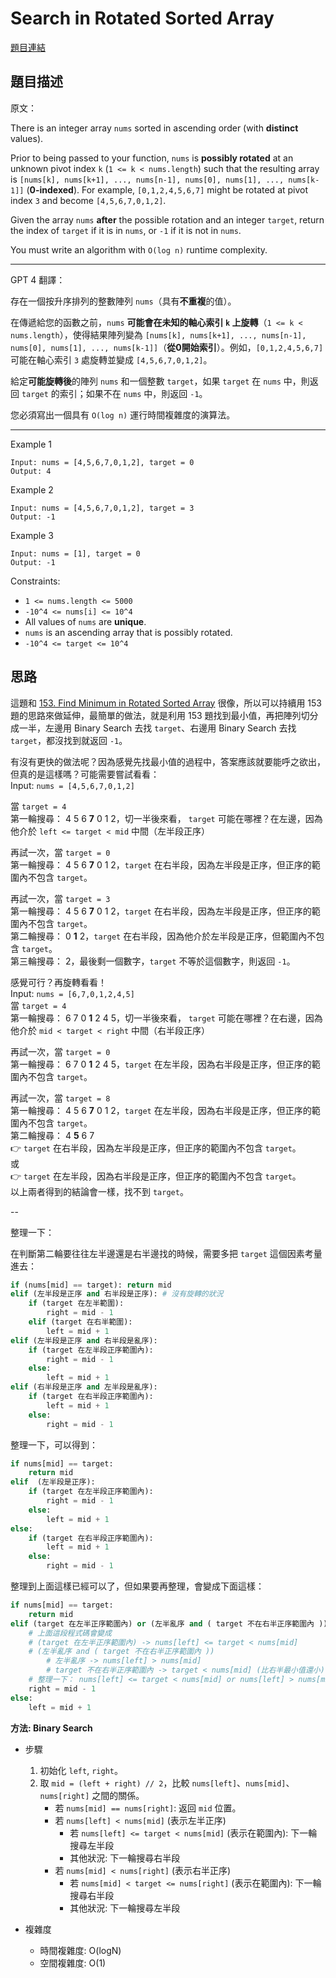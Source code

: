 # Search in Rotated Sorted Array
[題目連結](https://leetcode.com/problems/search-in-rotated-sorted-array/)

## 題目描述
原文：

There is an integer array `nums` sorted in ascending order (with **distinct** values).

Prior to being passed to your function, `nums` is **possibly rotated** at an unknown pivot index `k` (`1 <= k < nums.length`) such that the resulting array is `[nums[k], nums[k+1], ..., nums[n-1], nums[0], nums[1], ..., nums[k-1]]` (**0-indexed**). For example, `[0,1,2,4,5,6,7]` might be rotated at pivot index `3` and become `[4,5,6,7,0,1,2]`.

Given the array `nums` **after** the possible rotation and an integer `target`, return the index of `target` if it is in `nums`, or `-1` if it is not in `nums`.

You must write an algorithm with `O(log n)` runtime complexity.

----

GPT 4 翻譯：

存在一個按升序排列的整數陣列 `nums`（具有**不重複**的值）。

在傳遞給您的函數之前，`nums` **可能會在未知的軸心索引 `k` 上旋轉**（`1 <= k < nums.length`），使得結果陣列變為 `[nums[k], nums[k+1], ..., nums[n-1], nums[0], nums[1], ..., nums[k-1]]`（**從0開始索引**）。例如，`[0,1,2,4,5,6,7]` 可能在軸心索引 `3` 處旋轉並變成 `[4,5,6,7,0,1,2]`。

給定**可能旋轉後**的陣列 `nums` 和一個整數 `target`，如果 `target` 在 `nums` 中，則返回 `target` 的索引；如果不在 `nums` 中，則返回 `-1`。

您必須寫出一個具有 `O(log n)` 運行時間複雜度的演算法。

----

Example 1

```
Input: nums = [4,5,6,7,0,1,2], target = 0
Output: 4
```

Example 2
```
Input: nums = [4,5,6,7,0,1,2], target = 3
Output: -1
```

Example 3

```
Input: nums = [1], target = 0
Output: -1
```

Constraints:

* `1 <= nums.length <= 5000`
* `-10^4 <= nums[i] <= 10^4`
* All values of `nums` are **unique**.
* `nums` is an ascending array that is possibly rotated.
* `-10^4 <= target <= 10^4`


## 思路

這題和 [153. Find Minimum in Rotated Sorted Array](../153.%20Find%20Minimum%20in%20Rotated%20Sorted%20Array/) 很像，所以可以持續用 153 題的思路來做延伸，最簡單的做法，就是利用 153 題找到最小值，再把陣列切分成一半，左邊用 Binary Search 去找 `target`、右邊用 Binary Search 去找 `target`，都沒找到就返回 `-1`。

有沒有更快的做法呢？因為感覺先找最小值的過程中，答案應該就要能呼之欲出，但真的是這樣嗎？可能需要嘗試看看：  
Input: `nums = [4,5,6,7,0,1,2]`  

當 `target = 4`  
第一輪搜尋： 4 5 6 **7** 0 1 2，切一半後來看， `target` 可能在哪裡？在左邊，因為他介於 `left <= target < mid` 中間（左半段正序）  

再試一次，當 `target = 0`  
第一輪搜尋： 4 5 6 **7** 0 1 2，`target` 在右半段，因為左半段是正序，但正序的範圍內不包含 `target`。  

再試一次，當 `target = 3`  
第一輪搜尋： 4 5 6 **7** 0 1 2，`target` 在右半段，因為左半段是正序，但正序的範圍內不包含 `target`。  
第二輪搜尋： 0 **1** 2，`target` 在右半段，因為他介於左半段是正序，但範圍內不包含 `target`。  
第三輪搜尋： 2，最後剩一個數字，`target` 不等於這個數字，則返回 `-1`。  
  
  
  
感覺可行？再旋轉看看！  
Input: `nums = [6,7,0,1,2,4,5]`  
當 `target = 4`  
第一輪搜尋： 6 7 0 **1** 2 4 5，切一半後來看， `target` 可能在哪裡？在右邊，因為他介於 `mid < target < right` 中間（右半段正序）  

再試一次，當 `target = 0`  
第一輪搜尋： 6 7 0 **1** 2 4 5，`target` 在左半段，因為右半段是正序，但正序的範圍內不包含 `target`。  

再試一次，當 `target = 8`  
第一輪搜尋： 4 5 6 **7** 0 1 2，`target` 在左半段，因為右半段是正序，但正序的範圍內不包含 `target`。  
第二輪搜尋： 4 **5** 6 7  
👉 `target` 在右半段，因為左半段是正序，但正序的範圍內不包含 `target`。  
或  
👉 `target` 在左半段，因為右半段是正序，但正序的範圍內不包含 `target`。  
以上兩者得到的結論會一樣，找不到 `target`。  

--
 
整理一下：  

在判斷第二輪要往往左半邊還是右半邊找的時候，需要多把 `target` 這個因素考量進去：  
```python
if (nums[mid] == target): return mid
elif (左半段是正序 and 右半段是正序): # 沒有旋轉的狀況
    if (target 在左半範圍):
        right = mid - 1
    elif (target 在右半範圍):
        left = mid + 1
elif (左半段是正序 and 右半段是亂序):
    if (target 在左半段正序範圍內):
        right = mid - 1
    else:
        left = mid + 1
elif (右半段是正序 and 左半段是亂序):
    if (target 在右半段正序範圍內):
        left = mid + 1
    else:
        right = mid - 1
```

整理一下，可以得到：  
```python
if nums[mid] == target:
    return mid
elif  (左半段是正序):
    if (target 在左半段正序範圍內):
        right = mid - 1
    else:
        left = mid + 1
else:
    if (target 在右半段正序範圍內):
        left = mid + 1
    else:
        right = mid - 1
```
整理到上面這樣已經可以了，但如果要再整理，會變成下面這樣：  
```python
if nums[mid] == target:
    return mid
elif (target 在左半正序範圍內) or (左半亂序 and ( target 不在右半正序範圍內 )):
    # 上面這段程式碼會變成
    # (target 在左半正序範圍內) -> nums[left] <= target < nums[mid]
    # (左半亂序 and ( target 不在右半正序範圍內 ))
        # 左半亂序 -> nums[left] > nums[mid]
        # target 不在右半正序範圍內 -> target < nums[mid] (比右半最小值還小) or target >= nums[left] (比右半最大值還大)
    # 整理一下： nums[left] <= target < nums[mid] or nums[left] > nums[mid] > target or target >= nums[left] > nums[mid]
    right = mid - 1
else:
    left = mid + 1
```

**方法: Binary Search**

* 步驟
    1. 初始化 `left`, `right`。
    2. 取 `mid = (left + right) // 2`，比較 `nums[left]`、`nums[mid]`、`nums[right]` 之間的關係。
        - 若 `nums[mid] == nums[right]`: 返回 `mid` 位置。
        - 若 `nums[left] < nums[mid]` (表示左半正序)
            - 若 `nums[left] <= target < nums[mid]` (表示在範圍內): 下一輪搜尋左半段
            - 其他狀況: 下一輪搜尋右半段
        - 若 `nums[mid] < nums[right]` (表示右半正序)
            - 若 `nums[mid] < target <= nums[right]` (表示在範圍內): 下一輪搜尋右半段
            - 其他狀況: 下一輪搜尋左半段

* 複雜度
    * 時間複雜度: O(logN)
    * 空間複雜度: O(1)
